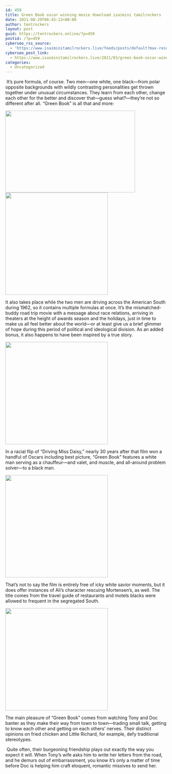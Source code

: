 ```yaml
---
id: 459
title: Green Book oscar winning movie download isaimini tamilrockers
date: 2021-08-29T06:43:13+00:00
author: tentrockers
layout: post
guid: https://tentrockers.online/?p=459
postid: /?p=459
cyberseo_rss_source:
  - 'https://www.isaiminitamilrockers.live/feeds/posts/default?max-results=150&start-index=151'
cyberseo_post_link:
  - https://www.isaiminitamilrockers.live/2021/03/green-book-oscar-winning-movie-download.html
categories:
  - Uncategorized
---
```

<meta content="&nbsp;It’s pure formula, of course. Two men—one white, one black—from polar opposite backgrounds with wildly contrasting personalities get thrown..." name="twitter:description" />

  


<center>
</center>

&nbsp;It’s pure formula, of course. Two men—one white, one black—from polar opposite backgrounds with wildly contrasting personalities get thrown together under unusual circumstances. They learn from each other, change each other for the better and discover that—guess what?—they’re not so different after all. “Green Book” is all that and more:&nbsp;<ins data-width="0" data-height="0" class="r7d24d88956" data-domain="//aaaaaco.com" data-affquery="/81dee8bcaf/7d24d88956/?placementName=default"></ins>

<div class="separator">
  <a href="https://1.bp.blogspot.com/-NPr3HPXXs1M/YD0KzAASeWI/AAAAAAAAAW4/wvQ9AoK_LHAIyJmizKYvozMe_cTEgtrdACLcBGAsYHQ/s1080/mobile-banner-5b7e07e599633-1.gif" imageanchor="1"><img loading="lazy" border="0" data-original-height="793" data-original-width="1080" height="256" src="https://1.bp.blogspot.com/-NPr3HPXXs1M/YD0KzAASeWI/AAAAAAAAAW4/wvQ9AoK_LHAIyJmizKYvozMe_cTEgtrdACLcBGAsYHQ/w405-h256/mobile-banner-5b7e07e599633-1.gif" width="405" /></a>
</div>



<div class="separator">
  <a href="https://aaaaaco.com/d4c26a5800/516416042b/?placementName=default" imageanchor="1" target="_blank" rel="noopener"><img border="0" data-original-height="166" data-original-width="800" src="https://1.bp.blogspot.com/-wilUBGVlqRs/YD0K6aPVhbI/AAAAAAAAAW8/0YSeO1Cs6tUawpkOsXnUFWcTFtmH9R16ACLcBGAsYHQ/s320/unnamed.gif" width="320" /></a>
</div>

<ins data-width="0" data-height="0" class="r7d24d88956" data-domain="//aaaaaco.com" data-affquery="/81dee8bcaf/7d24d88956/?placementName=default"></ins>

It also takes place while the two men are driving across the American South during 1962, so it contains multiple formulas at once. It’s the mismatched-buddy road trip movie with a message about race relations, arriving in theaters at the height of awards season and the holidays, just in time to make us all feel better about the world—or at least give us a brief glimmer of hope during this period of political and ideological division. As an added bonus, it also happens to have been inspired by a true story.<ins data-width="0" data-height="0" class="r7d24d88956" data-domain="//aaaaaco.com" data-affquery="/81dee8bcaf/7d24d88956/?placementName=default"></ins>

<div class="separator">
  <a href="https://aaaaaco.com/d4c26a5800/516416042b/?placementName=default" imageanchor="1" target="_blank" rel="noopener"><img border="0" data-original-height="166" data-original-width="800" src="https://1.bp.blogspot.com/-2GOvtBsAoOM/YD0K-3uIMqI/AAAAAAAAAXA/wjLtlD5qdaUoKNtQiov5v2roiqoaFObngCLcBGAsYHQ/s320/unnamed.gif" width="320" /></a>
</div>

In a racial flip of “Driving Miss Daisy,” nearly 30 years after that film won a handful of Oscars including best picture, “Green Book” features a white man serving as a chauffeur—and valet, and muscle, and all-around problem solver—to a black man.&nbsp;<ins data-width="0" data-height="0" class="r7d24d88956" data-domain="//aaaaaco.com" data-affquery="/81dee8bcaf/7d24d88956/?placementName=default"></ins>

<div class="separator">
  <a href="https://aaaaaco.com/d4c26a5800/516416042b/?placementName=default" imageanchor="1" target="_blank" rel="noopener"><img border="0" data-original-height="166" data-original-width="800" src="https://1.bp.blogspot.com/-0zAx09qYP90/YD0LDflwBEI/AAAAAAAAAXE/jmz1ZTpsQPwDGCY4nuWKIgTBVCiDNKIBACLcBGAsYHQ/s320/unnamed.gif" width="320" /></a>
</div>

<ins data-width="0" data-height="0" class="r7d24d88956" data-domain="//aaaaaco.com" data-affquery="/81dee8bcaf/7d24d88956/?placementName=default"></ins>

That’s not to say the film is entirely free of icky white savior moments, but it does offer instances of Ali’s character rescuing Mortensen’s, as well. The title comes from the travel guide of restaurants and motels blacks were allowed to frequent in the segregated South.

<div class="separator">
  <a href="https://aaaaaco.com/d4c26a5800/516416042b/?placementName=default" imageanchor="1" target="_blank" rel="noopener"><img border="0" data-original-height="166" data-original-width="800" src="https://1.bp.blogspot.com/-cjTCpzJGTi4/YD0LKJFxBTI/AAAAAAAAAXM/5JDZEoqvdzIJil1MUjJ2ZF9LTscdX5Z7wCLcBGAsYHQ/s320/unnamed.gif" width="320" /></a>
</div>

<ins data-width="0" data-height="0" class="r7d24d88956" data-domain="//aaaaaco.com" data-affquery="/81dee8bcaf/7d24d88956/?placementName=default"></ins>

The main pleasure of “Green Book” comes from watching Tony and Doc banter as they make their way from town to town—trading small talk, getting to know each other and getting on each others’ nerves. Their distinct opinions on fried chicken and Little Richard, for example, defy traditional stereotypes.<ins data-width="0" data-height="0" class="r7d24d88956" data-domain="//aaaaaco.com" data-affquery="/81dee8bcaf/7d24d88956/?placementName=default"></ins>

&nbsp;Quite often, their burgeoning friendship plays out exactly the way you expect it will. When Tony’s wife asks him to write her letters from the road, and he demurs out of embarrassment, you know it’s only a matter of time before Doc is helping him craft eloquent, romantic missives to send her.<ins data-width="0" data-height="0" class="r7d24d88956" data-domain="//aaaaaco.com" data-affquery="/81dee8bcaf/7d24d88956/?placementName=default"></ins>

<center>
</center>